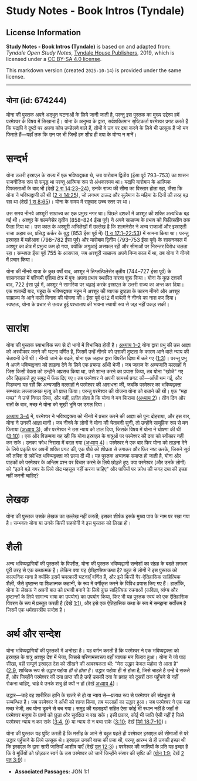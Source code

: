 # Study Notes - Book Intros (Tyndale)

## License Information

**Study Notes - Book Intros (Tyndale)** is based on and adapted from: _Tyndale Open Study Notes_, [Tyndale House Publishers](https://tyndaleopenresources.com/), 2019, which is licensed under a [CC BY-SA 4.0 license](https://creativecommons.org/licenses/by-sa/4.0/legalcode.en).

This markdown version (created `2025-10-14`) is provided under the same license.



--------------------------------

## योना (id: 674244)

योना की पुस्तक अपने अद्भुत घटनाओं के लिये जानी जाती है, परन्तु इस पुस्तक का मुख्य उद्देश्य हमें परमेश्वर के विषय में सिखाना है। योना के अनुभव के द्वारा, सर्वशक्तिमान सृष्टिकर्ता परमेश्वर प्रगट करते हैं कि यद्यपि वे दुष्टों पर अपना कोप उण्डेलने वाले हैं, तौभी वे उन पर दया करने के लिये भी उत्सुक हैं जो मन फिराते हैं—यहाँ तक कि उन पर भी जिन्हें हम शीघ्र ही दया के योग्य न मानें।

सन्दर्भ
=======

योना उत्तरी इस्राएल के राज्य में एक भविष्यद्वक्ता थे, जब यारोबाम द्वितीय (ईसा पूर्व 793–753\) का शासन राजनीतिक रूप से समृद्ध था परन्तु आत्मिक रूप से अंधकारमय था। यद्यपि यारोबाम के आत्मिक विफलताओं के बाद भी (देखें [2 रा 14:23–24](https://ref.ly/2Kgs14:23-2Kgs14:24)), उनके राज्य की सीमा का विस्तार होता रहा, जैसा कि योना ने भविष्यद्वाणी की थी ([2 रा 14:25](https://ref.ly/2Kgs14:25)), जो लगभग दाऊद और सुलैमान के महिमा के दिनों की तरह बढ़ रहा था (देखें [1 रा 8:65](https://ref.ly/1Kgs8:65))। योना के समय में राष्ट्रवाद उच्च स्तर पर था।

उस समय नीनवे अश्शूरी साम्राज्य का एक प्रमुख नगर था। पिछले दशकों में अश्शूर की शक्ति अत्यधिक बढ़ गई थी। अश्शूर के शल्मनेसेर तृतीय (858–824 ईसा पूर्व) ने अपने साम्राज्य के प्रभाव को फिलिस्तीन तक फैला दिया था। उस काल के अश्शूरी अभिलेखों में उल्लेख है कि शल्मनेसेर ने अन्य राजाओं और इस्राएली राजा अहाब का, प्रसिद्ध कर्कर के युद्ध (853 ईसा पूर्व में) ([1 रा 17:1–22:53](https://ref.ly/1Kgs17:1-1Kgs22:53)) में सामना किया था। परन्तु इस्राएल में यहोआश (798–782 ईसा पूर्व) और यारोबाम द्वितीय (793–753 ईसा पूर्व) के शासनकाल में अश्शूर का क्षेत्र में प्रभुत्व कम हो गया, क्योंकि अगुआई असफल रही और सीमाओं पर निरन्तर विरोध चलता रहा। सम्भवतः ईसा पूर्व 755 के आसपास, जब अश्शूरी साम्राज्य अपने निम्न काल में था, तब योना ने नीनवे में प्रचार किया।

योना की नीनवे यात्रा के कुछ वर्षों बाद, अश्शूर ने तिग्लत्पिलेसेर तृतीय (744–727 ईसा पूर्व) के शासनकाल में पश्चिमी एशिया क्षेत्र में पुनः अपना प्रभाव स्थापित करना शुरू किया। योना के कुछ दशकों बाद, 722 ईसा पूर्व में, अश्शूर ने सामरिया पर चढ़ाई करके इस्राएल के उत्तरी राज्य का अन्त कर दिया। एक शताब्दी बाद, यहूदा के भविष्यद्वक्ता नहूम ने अश्शूर की व्यापक दुष्टता के कारण नीनवे और अश्शूर साम्राज्य के आने वाली विनाश की घोषणा की। ईसा पूर्व 612 में बाबेली ने नीनवे का नाश कर दिया। स्पष्टतः, योना के प्रचार से उत्पन्न हुई पश्चाताप की भावना स्थायी रूप से जड़ नहीं पकड़ सकी।

सारांश
======

योना की पुस्तक स्वाभाविक रूप से दो भागों में विभाजित होती है। [अध्याय 1–2](https://ref.ly/Jonah1:1-Jonah2:10) योना द्वारा प्रभु की उस आज्ञा को अस्वीकार करने की घटना वर्णित है, जिसमें उन्हें नीनवे को उसकी दुष्टता के कारण आने वाले न्याय की चेतावनी देनी थी। नीनवे जाने के बदले, योना एक जहाज द्वारा विपरीत दिशा में चले गए ([1:3](https://ref.ly/Jonah1:3))। परन्तु प्रभु ने अपने भविष्यद्वक्ता को ताड़ना देने के लिये एक प्रचण्ड आँधी भेजी। जब जहाज के अन्यजाति मल्लाहों ने जिस किसी देवता को उन्होंने अप्रसन्न किया था, उसे शान्त करने का प्रयास किया, तब योना "खोजे" गए और झिझकते हुए समुद्र में फेंक दिए गए। तब परमेश्वर ने अपनी सामर्थ्य प्रगट की—आँधी थम गई, और विडम्बना यह रही कि अन्यजाति मल्लाहों ने परमेश्वर की आराधना की, जबकि परमेश्वर का भविष्यद्वक्ता सम्भवतः लज्जाजनक मृत्यु को प्राप्त किया। परन्तु परमेश्वर की योजना योना को बचाने की थी। एक "महा मच्छ" ने उन्हें निगल लिया, और वहीं, प्रतीत होता है कि योना ने मन फिराया ([अध्याय 2](https://ref.ly/Jonah2:1-Jonah2:10))। तीन दिन और रातों के बाद, मच्छ ने योना को सूखी भूमि पर उगल दिया।

[अध्याय 3–4](https://ref.ly/Jonah3:1-Jonah4:11) में, परमेश्वर ने भविष्यद्वक्ता को नीनवे में प्रचार करने की आज्ञा को पुनः दोहराया, और इस बार, योना ने उनकी आज्ञा मानी। जब नीनवे के लोगों ने योना की चेतावनी सुनी, तो उन्होंने सामूहिक रूप से मन फिराया ([अध्याय 3](https://ref.ly/Jonah3:1-Jonah3:10)), और परमेश्वर ने उस न्याय को टाल दिया, जिसके विषय में योना ने घोषणा की थी ([3:10](https://ref.ly/Jonah3:10))। एक और विडम्बना यह रही कि योना इस्राएल के शत्रुओं पर परमेश्वर की दया को स्वीकार नहीं कर सके। उनका क्रोध निराशा में बदल गया ([अध्याय 4](https://ref.ly/Jonah4:1-Jonah4:11))। परमेश्वर ने एक बार फिर योना को ताड़ना देने के लिये प्रकृति पर अपनी शक्ति प्रगट की, एक पौधे को शीघ्रता से उगाकर और फिर नष्ट करके, जिसने सूर्य की तपिश से क्रोधित भविष्यद्वक्ता को छाया दी थी। यह पुस्तक अचानक समाप्त हो जाती है, योना और पाठकों को परमेश्वर के अन्तिम प्रश्न पर विचार करने के लिये छोड़ते हुए: क्या परमेश्वर (और उनके लोगों) को "इतने बड़े नगर के लिये खेद महसूस नहीं करना चाहिए" और पापियों पर क्रोध की जगह दया की इच्छा नहीं करनी चाहिए?

लेखक
====

योना की पुस्तक उसके लेखक का उल्लेख नहीं करती; इसका शीर्षक इसके मुख्य पात्र के नाम पर रखा गया है। सम्भवतः योना या उनके किसी सहयोगी ने इस पुस्तक को लिखा हो।

शैली
====

अन्य भविष्यद्वाणियों की पुस्तकों के विपरीत, योना की पुस्तक भविष्यद्वाणी सन्देशों का संग्रह के बदले लगभग पूरी तरह से एक कथात्मक है। लेकिन क्या यह *ऐतिहासिक* कथा है? बहुत से लोगों ने इस पुस्तक को काल्पनिक माना है क्योंकि इसमें चमत्कारी घटनाएँ वर्णित हैं, और इसे किसी गैर\-ऐतिहासिक साहित्यिक शैली, जैसे दृष्टान्त या शिक्षात्मक कहानी, के रूप में वर्गीकृत करने के विविध प्रयास किए गए हैं। हालाँकि, योना के लेखक ने अपनी बात को प्रभावी बनाने के लिये कुछ साहित्यिक रचनाओं (कविता, व्यंग्य और दृष्टान्तों के लिये सामान्य भाषा का उपयोग) का उपयोग किया, फिर भी यह पुस्तक स्वयं को एक ऐतिहासिक विवरण के रूप में प्रस्तुत करती है (देखें [1:1](https://ref.ly/Jonah1:1)), और इसे एक ऐतिहासिक कथा के रूप में समझना सर्वोत्तम है जिसमें एक धर्मशास्त्रीय सन्देश है।

अर्थ और सन्देश
==============

योना भविष्यद्वाणियों की पुस्तकों में अनोखा है। यह वर्णन करती है कि परमेश्वर ने एक भविष्यद्वक्ता को इस्राएल के शत्रु अश्शूर देश में भेजा, जिससे परिणामस्वरूप वहाँ व्यापक मन फिराव हुआ। योना ने जो पाठ सीखा, वही सम्पूर्ण इस्राएल देश को सीखने की आवश्यकता थी: "मेरा उद्धार केवल यहोवा से आता है" ([2:9](https://ref.ly/Jonah2:9), शाब्दिक रूप से *उद्धार* यहोवा *ही से होता है*। उद्धार यहोवा ही से होता है, जिसे चाहते है उन्हें दे सकते हैं, और जिन्होंने परमेश्वर की दया प्राप्त की है उन्हें उसकी दया के प्रवाह को दूसरों तक पहुँचने से नहीं रोकना चाहिए, चाहे वे उनके शत्रु ही क्यों न हों (देखें [अध्याय 4](https://ref.ly/Jonah4:1-Jonah4:11))।

उद्धार—चाहे वह शारीरिक हानि के खतरे से हो या न्याय से—प्रत्यक्ष रूप से परमेश्वर की संप्रभुता से सम्बन्धित है। जब परमेश्वर ने आँधी को शान्त किया, तब मल्लाहों का उद्धार हुआ। जब परमेश्वर ने एक महा मच्छ भेजी, तब योना डूबने से बच गया। समुद्र की गहराइयों सहित ऐसा कोई भी स्थान नहीं है जहाँ से परमेश्वर मनुष्य के प्राणों को छुड़ा और सुरक्षित न रख सके। इसी प्रकार, कोई भी जाति ऐसी नहीं है जिसे परमेश्वर न्याय न कर सके ([3:4](https://ref.ly/Jonah3:4), [9](https://ref.ly/Jonah3:9)) या न्याय से न बचा सके ([3:10](https://ref.ly/Jonah3:10); देखें [यिर्म 18:7–10](https://ref.ly/Jer18:7-Jer18:10))।

योना की पुस्तक यह पुष्टि करती है कि मसीह के आने से बहुत पहले ही परमेश्वर इस्राएल की सीमाओं से परे उद्धार पहुँचाने के लिये उत्सुक थे। इस्राएल उनकी वाचा की प्रजा थी, परन्तु आरम्भ से ही उनकी इच्छा थी कि इस्राएल के द्वारा सारी जातियाँ आशीष पाएँ (देखें [उत 12:3](https://ref.ly/Gen12:3))। परमेश्वर की जातियों के प्रति यह इच्छा है कि वे मूर्तियों को छोड़कर स्वर्ग के उस परमेश्वर को जानें जिन्होंने संसार की सृष्टि की ([योन 1:9](https://ref.ly/Jonah1:9); देखें [2 पत 3:9](https://ref.ly/2Pet3:9))।

* **Associated Passages:** JON 1:1

